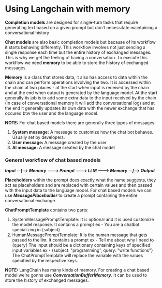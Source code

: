 # Using Langchain with memory

**Completion models** are designed for single-turn tasks that require generating text based on a given prompt but don't necessitate maintaining a conversational history

**Chat models** are also basic completion models but because of its workflow it starts behaving differently. This workflow involves not just sending a single response each time but the entire history of exchanged messages. This is why we get the feeling of having a conversation. To execute this workflow we need **memory** to be able to store the history of exchanged messages.

**Memory** is a class that stores data, it also has access to data within the chain and can perform operations involving the two. It is accessed within the chain at two places - at the start when input is received by the chain and at the end when output is generated by the language model. At the start generally its job is to add some extra data to the input received by the chain (in case of conversational memory it will add the conversational log) and at the end it generally updates its own data with the newer exchange that has occured btw the user and the language model.

**NOTE:** For chat based models there are generally three types of messages-
1. **System message:** A message to customize how the chat bot behaves. Usually set by developers.
2. **User message:** A message created by the user
3. **AI message:** A message created by the chat model

### General workflow of chat based models

***Input --[--> Memory ---> Prompt ---> LLM ---> Memory --]--> Output***

**Placeholders** within the prompt does exactly what the name suggests, they act as placeholders and are replaced with certain values and then passed with the input data to the language model. For chat based models we can use ***MessagePlaceholder*** to create a prompt containing the entire conversational exchange.

**ChatPromptTemplate** contains two parts:
1. SystemMessagePromptTemplate: It is optional and it is used customize the model response. It contains a prompt ex - You are a chatbot specializing in {subject}
2. HumanMessagePromptTemplate: It is the human message that gets passed to the llm. It contains a prompt ex - Tell me about why I need to {query}
The input should be a dictionary containing keys of specified input variables ex - {subject: "programming", query: "write functions"}
The ChatPromptTemplate will replace the variable with the values specified by the respective keys.

**NOTE:** LangChain has many kinds of memory. For creating a chat based model we're gonna use ***ConversationBufferMemory***. It can be used to store the history of exchanged messages.
